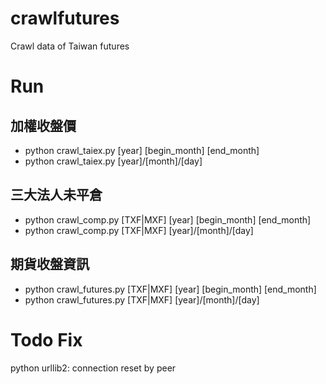 # crawlfutures
Crawl data of Taiwan futures

# Run

## 加權收盤價
  * python crawl_taiex.py [year] [begin_month] [end_month]
  * python crawl_taiex.py [year]/[month]/[day]
  
## 三大法人未平倉
  * python crawl_comp.py [TXF|MXF] [year] [begin_month] [end_month]
  * python crawl_comp.py [TXF|MXF] [year]/[month]/[day]

## 期貨收盤資訊
  * python crawl_futures.py [TXF|MXF] [year] [begin_month] [end_month]
  * python crawl_futures.py [TXF|MXF] [year]/[month]/[day]

# Todo Fix
python urllib2: connection reset by peer
